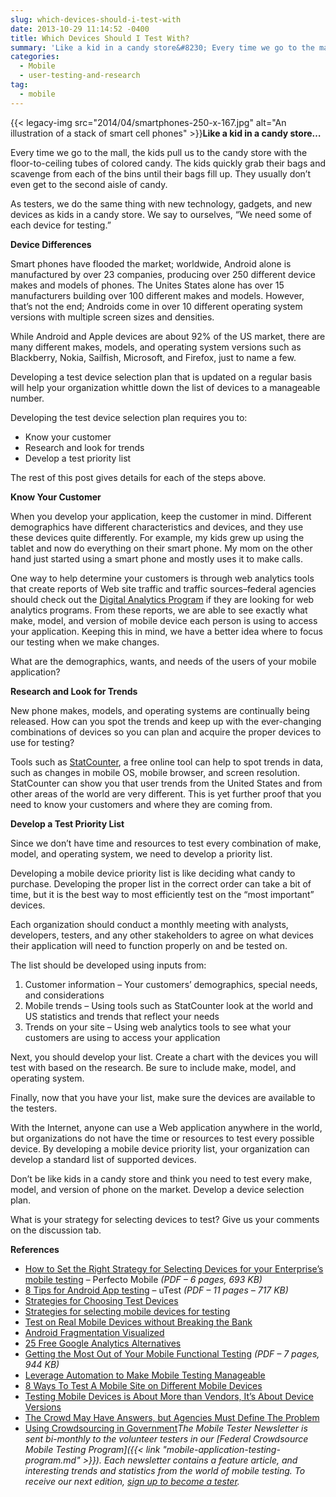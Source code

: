 ```yaml
---
slug: which-devices-should-i-test-with
date: 2013-10-29 11:14:52 -0400
title: Which Devices Should I Test With?
summary: 'Like a kid in a candy store&#8230; Every time we go to the mall, the kids pull us to the candy store with the floor-to-ceiling tubes of colored candy. The kids quickly grab their bags and scavenge from each of the bins until'
categories:
  - Mobile
  - user-testing-and-research
tag:
  - mobile
---
```


{{< legacy-img src="2014/04/smartphones-250-x-167.jpg" alt="An illustration of a stack of smart cell phones" >}}**Like a kid in a candy store&#8230;**

Every time we go to the mall, the kids pull us to the candy store with the floor-to-ceiling tubes of colored candy. The kids quickly grab their bags and scavenge from each of the bins until their bags fill up. They usually don’t even get to the second aisle of candy.

As testers, we do the same thing with new technology, gadgets, and new devices as kids in a candy store. We say to ourselves, “We need some of each device for testing.”

**Device Differences**
  
Smart phones have flooded the market; worldwide, Android alone is manufactured by over 23 companies, producing over 250 different device makes and models of phones. The Unites States alone has over 15 manufacturers building over 100 different makes and models. However, that’s not the end; Androids come in over 10 different operating system versions with multiple screen sizes and densities.
  
While Android and Apple devices are about 92% of the US market, there are many different makes, models, and operating system versions such as Blackberry, Nokia, Sailfish, Microsoft, and Firefox, just to name a few.
  
Developing a test device selection plan that is updated on a regular basis will help your organization whittle down the list of devices to a manageable number.
  
Developing the test device selection plan requires you to:

  * Know your customer
  * Research and look for trends
  * Develop a test priority list

The rest of this post gives details for each of the steps above.

**Know Your Customer**
  
When you develop your application, keep the customer in mind. Different demographics have different characteristics and devices, and they use these devices quite differently. For example, my kids grew up using the tablet and now do everything on their smart phone. My mom on the other hand just started using a smart phone and mostly uses it to make calls.
  
One way to help determine your customers is through web analytics tools that create reports of Web site traffic and traffic sources&#8211;federal agencies should check out the <a class="wiki_link_ext" href="http://www.howto.gov/web-content/digital-metrics/digital-analytics-program" rel="nofollow">Digital Analytics Program</a> if they are looking for web analytics programs. From these reports, we are able to see exactly what make, model, and version of mobile device each person is using to access your application. Keeping this in mind, we have a better idea where to focus our testing when we make changes.
  
What are the demographics, wants, and needs of the users of your mobile application?

**Research and Look for Trends**
  
New phone makes, models, and operating systems are continually being released. How can you spot the trends and keep up with the ever-changing combinations of devices so you can plan and acquire the proper devices to use for testing?
  
Tools such as <a class="wiki_link_ext" href="http://gs.statcounter.com/" rel="nofollow">StatCounter</a>, a free online tool can help to spot trends in data, such as changes in mobile OS, mobile browser, and screen resolution. StatCounter can show you that user trends from the United States and from other areas of the world are very different. This is yet further proof that you need to know your customers and where they are coming from.

**Develop a Test Priority List**
  
Since we don’t have time and resources to test every combination of make, model, and operating system, we need to develop a priority list.
  
Developing a mobile device priority list is like deciding what candy to purchase. Developing the proper list in the correct order can take a bit of time, but it is the best way to most efficiently test on the “most important” devices.
  
Each organization should conduct a monthly meeting with analysts, developers, testers, and any other stakeholders to agree on what devices their application will need to function properly on and be tested on.
  
The list should be developed using inputs from:

  1. Customer information – Your customers’ demographics, special needs, and considerations
  2. Mobile trends – Using tools such as StatCounter look at the world and US statistics and trends that reflect your needs
  3. Trends on your site – Using web analytics tools to see what your customers are using to access your application

Next, you should develop your list. Create a chart with the devices you will test with based on the research. Be sure to include make, model, and operating system.
  
Finally, now that you have your list, make sure the devices are available to the testers.
  
With the Internet, anyone can use a Web application anywhere in the world, but organizations do not have the time or resources to test every possible device. By developing a mobile device priority list, your organization can develop a standard list of supported devices.
  
Don’t be like kids in a candy store and think you need to test every make, model, and version of phone on the market. Develop a device selection plan.
  
What is your strategy for selecting devices to test? Give us your comments on the discussion tab.

**References**

  * [How to Set the Right Strategy for Selecting Devices for your Enterprise’s mobile testing](http://www.perfectomobile.com/portal/cms/resources/right_devices.pdf) &#8211; Perfecto Mobile _(PDF &#8211; 6 pages, 693 KB)_
  * [8 Tips for Android App testing](http://go.utest.com/rs/utest1/images/uTest_8_Tips_for_Android_App_Success.pdf) &#8211; uTest _(PDF &#8211; 11 pages &#8211; 717 KB)_
  * [Strategies for Choosing Test Devices](http://stephanierieger.com/strategies-for-choosing-test-devices/)
  * [Strategies for selecting mobile devices for testing](http://mobile-application-testing.blogspot.com/2013/06/strategies-for-selecting-mobile-devices.html#%21/2013/06/strategies-for-selecting-mobile-devices.html)
  * [Test on Real Mobile Devices without Breaking the Bank](http://bradfrostweb.com/blog/mobile/test-on-real-mobile-devices-without-breaking-the-bank/)
  * [Android Fragmentation Visualized](http://opensignal.com/reports/fragmentation-2013/)
  * [25 Free Google Analytics Alternatives](http://regulargeek.com/2010/05/29/25-free-google-analytics-alternatives/)
  * [Getting the Most Out of Your Mobile Functional Testing](http://www.perfectomobile.com/sites/default/files/downloads/getting_the_most.pdf) _(PDF &#8211; 7 pages, 944 KB)_
  *  [Leverage Automation to Make Mobile Testing Manageable](http://www.logigear.com/magazine/mobile-testing/2645/?mkt_tok=3RkMMJWWfF9wsRolu6vIZKXonjHpfsX54%2BUlX7Hr08Yy0EZ5VunJEUWy2YQDTtQ%2FcOedCQkZHblFnVkLTK2iX68Nq6IE)
  * [8 Ways To Test A Mobile Site on Different Mobile Devices](http://www.mobilejoomla.com/mobile-joomla-blog/159-8-ways-to-test-a-mobile-site-on-different-mobile-devices.html)
  * [Testing Mobile Devices is About More than Vendors, It&#8217;s About Device Versions](http://www.cmswire.com/cms/customer-experience/testing-mobile-devices-is-about-more-than-vendors-its-about-device-versions-021705.php)
  * [The Crowd May Have Answers, but Agencies Must Define The Problem](http://www.nextgov.com/emerging-tech/2013/08/crowd-may-have-answers-agencies-must-define-problem/69017/?oref=nextgov_today_nl)
  * [Using Crowdsourcing in Government](http://www.businessofgovernment.org/report/using-crowdsourcing-government)_The Mobile Tester Newsletter is sent bi-monthly to the volunteer testers in our [Federal Crowdsource Mobile Testing Program]({{< link "mobile-application-testing-program.md" >}}). Each newsletter contains a feature article, and interesting trends and statistics from the world of mobile testing. To receive our next edition, [sign up to become a tester](https://docs.google.com/a/gsa.gov/spreadsheet/viewform?formkey=dGRJTFdQdjQ5VXNHUHFMbmNzUExhNnc6MQ#gid=0)._

 